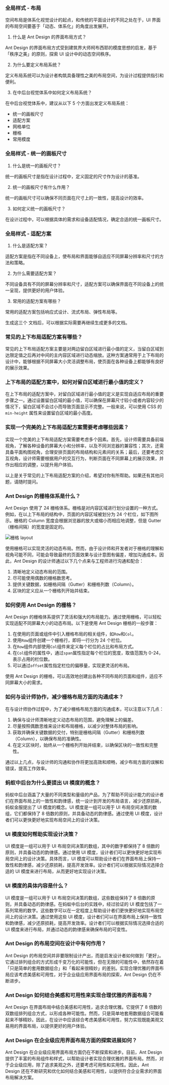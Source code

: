 ### 全局样式 - 布局

空间布局是体系化视觉设计的起点，和传统的平面设计的不同之处在于，UI 界面的布局空间要基于「动态、体系化」的角度出发展开。

1. 什么是 Ant Design 的界面布局方式？

Ant Design 的界面布局方式受到建筑界大师柯布西耶的模度思想的启发，基于「秩序之美」的原则，探索 UI 设计中的动态空间秩序。

2. 为什么要定义布局系统？

定义布局系统可以为设计者构筑具备理性之美的布局空间，为设计过程提供指引和便利。

3. 在中后台视觉体系中如何定义布局系统？

在中后台视觉体系中，建议从以下 5 个方面出发定义布局系统：

- 统一的画板尺寸
- 适配方案
- 网格单位
- 栅格
- 常用模度

### 全局样式 - 统一的画板尺寸

1. 什么是统一的画板尺寸？

统一的画板尺寸是指在设计过程中，定义固定的尺寸作为设计的基准。

2. 统一的画板尺寸有什么作用？

统一的画板尺寸可以确保不同页面在尺寸上的一致性，提高设计的效率。

3. 如何定义统一的画板尺寸？

在设计过程中，可以根据具体的需求和设备适配情况，确定合适的统一画板尺寸。

### 全局样式 - 适配方案

1. 什么是适配方案？

适配方案是指在不同设备上，使布局和界面能够自适应不同屏幕分辨率和尺寸的方法和策略。

2. 为什么需要适配方案？

不同设备具有不同的屏幕分辨率和尺寸，适配方案可以确保界面在不同设备上的统一呈现，提供更好的用户体验。

3. 常用的适配方案有哪些？

常用的适配方案包括响应式设计、流式布局、弹性布局等。

生成这三个 文档后，可以根据实际需要再继续生成更多的文档。

### 常见的上下布局适配方案有哪些？

常见的上下布局适配方案主要是对两边留白区域进行最小值的定义，当留白区域到达限定值之后再对中间的主内容区域进行动态缩放。这种方案通常用于上下布局的设计中，能够根据不同屏幕大小灵活调整布局，使页面在各种设备上都能够有良好的展示效果。

### 上下布局的适配方案中，如何对留白区域进行最小值的定义？

在上下布局的适配方案中，对留白区域进行最小值的定义是实现自适应布局的重要步骤之一。通过设置留白区域的最小值，可以确保在屏幕尺寸较小或者内容较少的情况下，留白区域不会过小而导致页面显示不完整。一般来说，可以使用 CSS 的 `min-height` 属性来设置留白区域的最小高度。

### 实现一个完美的上下布局适配方案需要考虑哪些因素？

实现一个完美的上下布局适配方案需要考虑多个因素。首先，设计师需要具备前端视角，了解各种设备的屏幕大小和分辨率，以及不同浏览器的兼容性；其次，还需具备平面构图视角，合理安排页面的布局结构和元素间的关系；最后，还要考虑交互视角，设计师需要根据用户的交互行为，判断页面在不同屏幕上的展示效果，并作出相应的调整，以提升用户体验。

以上是关于常见的上下布局适配方案的介绍，希望对你有所帮助。如果还有其他问题，请随时提问。

### Ant Design 的栅格体系是什么？

Ant Design 使用了 24 栅格体系。栅格是对内容区域进行划分设置的一种方式。例如，在以上下布局的结构中，页面的内容区域被划分为 24 个栏位，如下图所示。栅格的 Column 宽度会根据浏览器的放大或缩小而相应地调整，但是 Gutter（栅格间隔）的宽度是固定的。

![栅格 layout](https://gw.alipayobjects.com/zos/rmsportal/YPUZpPCzFgQHVxXCIAzq.png)

使用栅格可以实现灵活的动态布局。然而，由于设计师和开发者对于栅格的理解和视角可能不同，可能会导致最终的页面效果与设计意图有偏差，增加沟通成本。因此，Ant Design 的设计师通过以下几个点来与工程师进行沟通和配合：

1. 清晰地定义动态布局的范围。
2. 尽可能使用偶数的栅格数思考。
3. 提供关键数据，如栅格间隔（Gutter）和栅格列数（Column）。
4. 区块的定义应从一个栅格列开始并结束。

### 如何使用 Ant Design 的栅格？

Ant Design 的栅格体系提供了灵活和强大的布局能力。通过使用栅格，可以轻松实现适配不同屏幕大小的动态布局。以下是使用 Ant Design 栅格的一般步骤：

1. 在使用的页面或组件中引入栅格布局的相关组件，如`Row`和`Col`。
2. 使用`Row`组件创建一个栅格行，即将一行分为 24 个栏位。
3. 在`Row`组件内部使用`Col`组件来定义每个栏位的占比和布局方式。
4. 在`Col`组件的属性中，通过`span`属性指定每个栏位的宽度，取值范围为 0-24，表示占用的栏位数。
5. 可以通过`offset`属性指定栏位的偏移量，实现更灵活的布局。

使用 Ant Design 的栅格，可以高效地创建出各种不同布局的页面和组件，适应不同屏幕大小的需求。

### 如何与设计师协作，减少栅格布局方面的沟通成本？

在与设计师协作过程中，为了减少栅格布局方面的沟通成本，可以注意以下几点：

1. 确保与设计师清晰地定义动态布局的范围，避免理解上的偏差。
2. 尽量按照偶数思维来设计和布局栅格，以减少对整体布局的影响。
3. 获取并确保关键数据的交付，特别是栅格间隔（Gutter）和栅格列数（Column），以确保布局的准确性。
4. 在定义区块时，始终从一个栅格列开始并结束，以确保区块的一致性和完整性。

通过以上几点，与设计师的沟通和协作将更加高效和顺畅，减少布局方面的误解和错误，提高工作效率。

### 蚂蚁中后台为什么要提出 UI 模度的概念？

蚂蚁中后台涵盖了大量的不同类型和量级的产品，为了帮助不同设计能力的设计者们在界面布局上的一致性和韵律感，统一设计到开发的布局语言，减少还原损耗，蚂蚁金服提出了 UI 模度的概念。UI 模度是一组可以用于 UI 布局空间决策的数组，它们都保持了 8 倍数的原则，并具备动态的韵律感。通过使用 UI 模度，设计者们可以更快更好地实现布局空间上的设计决策。

### UI 模度如何帮助实现设计决策？

UI 模度是一组可以用于 UI 布局空间决策的数组，其中的数字都保持了 8 倍数的原则，并具备动态的韵律感。通过使用 UI 模度，设计者们可以更快更好地实现布局空间上的设计决策。具体而言，UI 模度可以帮助设计者们在界面布局上保持一致性和韵律感，减少还原损耗，提高开发效率。设计者们可以根据实际情况选择合适的 UI 模度来进行布局，从而更好地实现设计决策。

### UI 模度的具体内容是什么？

UI 模度是一组可以用于 UI 布局空间决策的数组，这些数组保持了 8 倍数的原则，并具备动态的韵律感。在蚂蚁中后台的实践中，经过验证的 UI 模度包括了一系列常用的数字。这些数字可以在一定程度上帮助设计者们更快更好地实现布局空间上的设计决策。通过使用这些 UI 模度，设计者们可以在界面布局上保持一致性和韵律感，减少还原损耗，提高开发效率。设计者们可以根据实际情况选择合适的 UI 模度来进行布局，并通过动态的韵律感来确保布局的可变性。

### Ant Design 的布局空间在设计中有何作用？

Ant Design 的布局空间并非要限制设计产出，而是启发设计者如何做到「更好」。它通过排列组合的方式形成千变万化的可能性，但在无限的可能性中，依然存在着「只是简单的套用数据组合」和「看起来很精妙」的差别。实现合理优雅的界面布局应该考虑美感和可用性，对于企业级应用界面布局的探索，Ant Design 仍在不断进步。

### Ant Design 如何结合美感和可用性来实现合理优雅的界面布局？

Ant Design 在界面布局中结合美感和可用性，追求合理优雅。它提供了 8 倍数的双数组排列组合方式，以形成各种可能性。然而，只是简单地套用数据组合可能看起来不够精妙。因此，在设计中应该综合考虑美感和可用性，努力实现既能美观又易用的界面布局，以提供更好的用户体验。

### Ant Design 在企业级应用界面布局方面的探索进展如何？

Ant Design 在企业级应用界面布局方面仍在不断探索和进步。目前，Ant Design 提供了丰富的布局组件和样式，以帮助设计者实现合理优雅的界面布局。然而，对于企业级应用，除了追求美观之外，还要考虑可用性和实用性。因此，Ant Design 还在不断研究和优化如何结合美感和可用性，以提供符合企业需求的界面布局解决方案。

